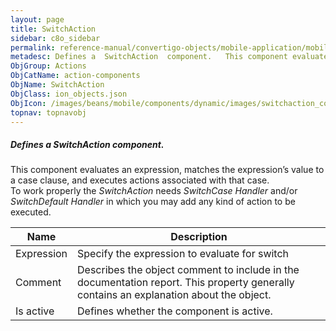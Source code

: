 ```yaml
---
layout: page
title: SwitchAction
sidebar: c8o_sidebar
permalink: reference-manual/convertigo-objects/mobile-application/mobile-components/action-components/switchaction/
metadesc: Defines a  SwitchAction  component.   This component evaluates an expression, matches the expression’s value to a case clause, and executes actions as
ObjGroup: Actions
ObjCatName: action-components
ObjName: SwitchAction
ObjClass: ion_objects.json
ObjIcon: /images/beans/mobile/components/dynamic/images/switchaction_color_32x32.png
topnav: topnavobj
---
```

##### Defines a <i>SwitchAction</i> component. <br/>

 This component evaluates an expression, matches the expression’s value to a case clause, and executes actions associated with that case.<br/>
To work properly the <i>SwitchAction</i> needs <i>SwitchCase Handler</i> and/or <i>SwitchDefault Handler</i> in which you may add any kind of action to be executed.<br/>


Name | Description 
--- | ---
Expression | Specify the expression to evaluate for switch
Comment | Describes the object comment to include in the documentation report.  This property generally contains an explanation about the object. 
Is active | Defines whether the component is active. 

